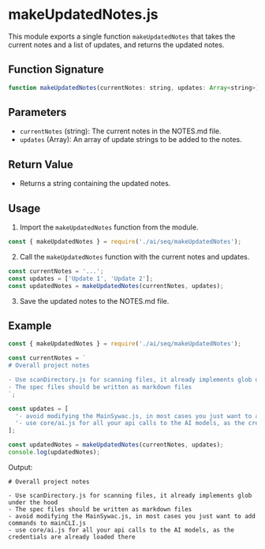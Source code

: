 # makeUpdatedNotes.js

This module exports a single function `makeUpdatedNotes` that takes the current notes and a list of updates, and returns the updated notes.

## Function Signature

```javascript
function makeUpdatedNotes(currentNotes: string, updates: Array<string>): string
```

## Parameters

- `currentNotes` (string): The current notes in the NOTES.md file.
- `updates` (Array<string>): An array of update strings to be added to the notes.

## Return Value

- Returns a string containing the updated notes.

## Usage

1. Import the `makeUpdatedNotes` function from the module.

```javascript
const { makeUpdatedNotes } = require('./ai/seq/makeUpdatedNotes');
```

2. Call the `makeUpdatedNotes` function with the current notes and updates.

```javascript
const currentNotes = '...';
const updates = ['Update 1', 'Update 2'];
const updatedNotes = makeUpdatedNotes(currentNotes, updates);
```

3. Save the updated notes to the NOTES.md file.

## Example

```javascript
const { makeUpdatedNotes } = require('./ai/seq/makeUpdatedNotes');

const currentNotes = `
# Overall project notes

- Use scanDirectory.js for scanning files, it already implements glob under the hood
- The spec files should be written as markdown files
`;

const updates = [
  '- avoid modifying the MainSywac.js, in most cases you just want to add commands to mainCLI.js',
  '- use core/ai.js for all your api calls to the AI models, as the credentials are already loaded there',
];

const updatedNotes = makeUpdatedNotes(currentNotes, updates);
console.log(updatedNotes);
```

Output:

```
# Overall project notes

- Use scanDirectory.js for scanning files, it already implements glob under the hood
- The spec files should be written as markdown files
- avoid modifying the MainSywac.js, in most cases you just want to add commands to mainCLI.js
- use core/ai.js for all your api calls to the AI models, as the credentials are already loaded there
```
